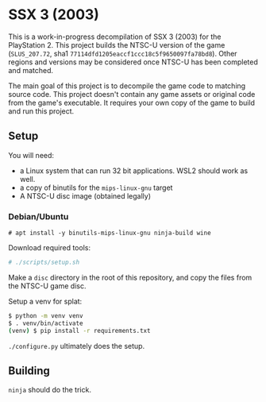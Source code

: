 # SSX 3 (2003)

This is a work-in-progress decompilation of SSX 3 (2003) for the PlayStation 2. This project builds the NTSC-U version of the game (`SLUS_207.72`, sha1 `77114dfd1205eaccf1ccc18c5f9650097fa78bd8`). Other regions and versions may be considered once NTSC-U has been completed and matched.

The main goal of this project is to decompile the game code to matching source code. This project doesn't contain any game assets or original code from the game's executable. It requires your own copy of the game to build and run this project.

## Setup

You will need:

- a Linux system that can run 32 bit applications. WSL2 should work as well.
- a copy of binutils for the `mips-linux-gnu` target
- A NTSC-U disc image (obtained legally)

### Debian/Ubuntu

`# apt install -y binutils-mips-linux-gnu ninja-build wine`  

Download required tools:  

```bash  
# ./scripts/setup.sh
```

Make a `disc` directory in the root of this repository, and copy the files from the NTSC-U game disc.

Setup a venv for splat:

```bash
$ python -m venv venv  
$ . venv/bin/activate  
(venv) $ pip install -r requirements.txt  
```

`./configure.py` ultimately does the setup.

## Building

`ninja` should do the trick.
